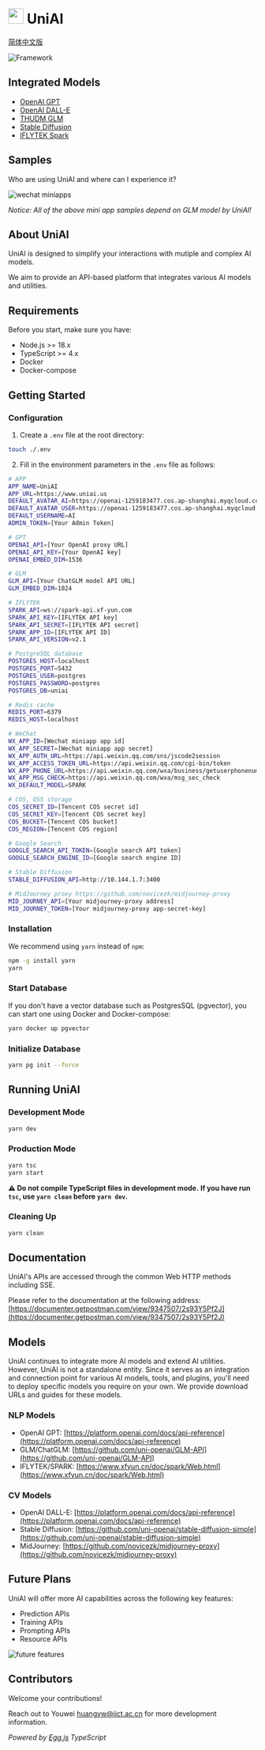 <!-- @format -->

# <img src="./logo.png" width=31 height=31 /> UniAI

[简体中文版](./README_CN.md)

![Framework](./framework.png)

## Integrated Models

-   [OpenAI GPT](https://platform.openai.com/)
-   [OpenAI DALL-E](https://platform.openai.com/)
-   [THUDM GLM](https://github.com/THUDM/ChatGLM-6B)
-   [Stable Diffusion](https://github.com/AUTOMATIC1111/stable-diffusion-webui)
-   [IFLYTEK Spark](https://xinghuo.xfyun.cn/)

## Samples

Who are using UniAI and where can I experience it?

![wechat miniapps](./miniapp-qrcode.png)

_Notice: All of the above mini app samples depend on GLM model by UniAI!_

## About UniAI

UniAI is designed to simplify your interactions with mutiple and complex AI models.

We aim to provide an API-based platform that integrates various AI models and utilities.

## Requirements

Before you start, make sure you have:

-   Node.js >= 18.x
-   TypeScript >= 4.x
-   Docker
-   Docker-compose

## Getting Started

### Configuration

1. Create a `.env` file at the root directory:

```bash
touch ./.env
```

2. Fill in the environment parameters in the `.env` file as follows:

```bash
# APP
APP_NAME=UniAI
APP_URL=https://www.uniai.us
DEFAULT_AVATAR_AI=https://openai-1259183477.cos.ap-shanghai.myqcloud.com/avatar-lechat.png
DEFAULT_AVATAR_USER=https://openai-1259183477.cos.ap-shanghai.myqcloud.com/avatar-user.png
DEFAULT_USERNAME=AI
ADMIN_TOKEN=[Your Admin Token]

# GPT
OPENAI_API=[Your OpenAI proxy URL]
OPENAI_API_KEY=[Your OpenAI key]
OPENAI_EMBED_DIM=1536

# GLM
GLM_API=[Your ChatGLM model API URL]
GLM_EMBED_DIM=1024

# IFLYTEK
SPARK_API=ws://spark-api.xf-yun.com
SPARK_API_KEY=[IFLYTEK API key]
SPARK_API_SECRET=[IFLYTEK API secret]
SPARK_APP_ID=[IFLYTEK API ID]
SPARK_API_VERSION=v2.1

# PostgreSQL database
POSTGRES_HOST=localhost
POSTGRES_PORT=5432
POSTGRES_USER=postgres
POSTGRES_PASSWORD=postgres
POSTGRES_DB=uniai

# Redis cache
REDIS_PORT=6379
REDIS_HOST=localhost

# WeChat
WX_APP_ID=[Wechat miniapp app id]
WX_APP_SECRET=[Wechat miniapp app secret]
WX_APP_AUTH_URL=https://api.weixin.qq.com/sns/jscode2session
WX_APP_ACCESS_TOKEN_URL=https://api.weixin.qq.com/cgi-bin/token
WX_APP_PHONE_URL=https://api.weixin.qq.com/wxa/business/getuserphonenumber
WX_APP_MSG_CHECK=https://api.weixin.qq.com/wxa/msg_sec_check
WX_DEFAULT_MODEL=SPARK

# COS, OSS storage
COS_SECRET_ID=[Tencent COS secret id]
COS_SECRET_KEY=[Tencent COS secret key]
COS_BUCKET=[Tencent COS bucket]
COS_REGION=[Tencent COS region]

# Google Search
GOOGLE_SEARCH_API_TOKEN=[Google search API token]
GOOGLE_SEARCH_ENGINE_ID=[Google search engine ID]

# Stable Diffusion
STABLE_DIFFUSION_API=http://10.144.1.7:3400

# MidJourney proxy https://github.com/novicezk/midjourney-proxy
MID_JOURNEY_API=[Your midjourney-proxy address]
MID_JOURNEY_TOKEN=[Your midjourney-proxy app-secret-key]
```

### Installation

We recommend using `yarn` instead of `npm`:

```bash
npm -g install yarn
yarn
```

### Start Database

If you don't have a vector database such as PostgresSQL (pgvector), you can start one using Docker and Docker-compose:

```bash
yarn docker up pgvector
```

### Initialize Database

```bash
yarn pg init --force
```

## Running UniAI

### Development Mode

```bash
yarn dev
```

### Production Mode

```bash
yarn tsc
yarn start
```

**⚠️ Do not compile TypeScript files in development mode.**
**If you have run `tsc`, use `yarn clean` before `yarn dev`.**

### Cleaning Up

```bash
yarn clean
```

## Documentation

UniAI's APIs are accessed through the common Web HTTP methods including SSE.

Please refer to the documentation at the following address:
[https://documenter.getpostman.com/view/9347507/2s93Y5Pf2J](https://documenter.getpostman.com/view/9347507/2s93Y5Pf2J)

## Models

UniAI continues to integrate more AI models and extend AI utilities. However, UniAI is not a standalone entity. Since it serves as an integration and connection point for various AI models, tools, and plugins, you'll need to deploy specific models you require on your own. We provide download URLs and guides for these models.

### NLP Models

-   OpenAI GPT: [https://platform.openai.com/docs/api-reference](https://platform.openai.com/docs/api-reference)
-   GLM/ChatGLM: [https://github.com/uni-openai/GLM-API](https://github.com/uni-openai/GLM-API)
-   IFLYTEK/SPARK: [https://www.xfyun.cn/doc/spark/Web.html](https://www.xfyun.cn/doc/spark/Web.html)

### CV Models

-   OpenAI DALL-E: [https://platform.openai.com/docs/api-reference](https://platform.openai.com/docs/api-reference)
-   Stable Diffusion: [https://github.com/uni-openai/stable-diffusion-simple](https://github.com/uni-openai/stable-diffusion-simple)
-   MidJourney: [https://github.com/novicezk/midjourney-proxy](https://github.com/novicezk/midjourney-proxy)

## Future Plans

UniAI will offer more AI capabilities across the following key features:

-   Prediction APIs
-   Training APIs
-   Prompting APIs
-   Resource APIs

![future features](./future.png)

## Contributors

Welcome your contributions!

Reach out to Youwei <huangyw@iict.ac.cn> for more development information.

_Powered by [Egg.js](https://www.eggjs.org/) TypeScript_
